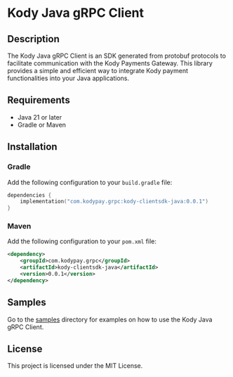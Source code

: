# Kody Java gRPC Client

## Description

The Kody Java gRPC Client is an SDK generated from protobuf protocols to facilitate communication with the Kody Payments
Gateway. This library provides a simple and efficient way to integrate Kody payment functionalities into your Java
applications.

## Requirements

- Java 21 or later
- Gradle or Maven

## Installation

### Gradle

Add the following configuration to your `build.gradle` file:

```kts
dependencies {
    implementation("com.kodypay.grpc:kody-clientsdk-java:0.0.1")
}
```

### Maven

Add the following configuration to your `pom.xml` file:

```xml
<dependency>
    <groupId>com.kodypay.grpc</groupId>
    <artifactId>kody-clientsdk-java</artifactId>
    <version>0.0.1</version>
</dependency>
```

## Samples

Go to the [samples](https://github.com/KodyPay/kody-clientsdk-java/tree/main/samples) directory for examples on how to use the Kody Java gRPC Client.


## License

This project is licensed under the MIT License.
